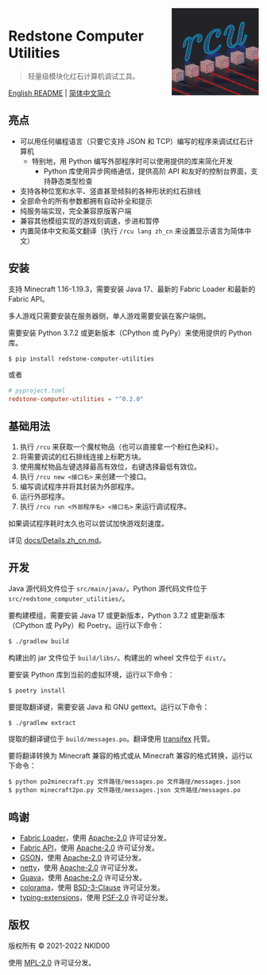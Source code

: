 <img src="./src/main/resources/assets/rcutil/icon.png" alt="icon" align="right" height="175">

# Redstone Computer Utilities

>  轻量级模块化红石计算机调试工具。

[English README](./README.md) | [简体中文简介](./README.zh_cn.md)

## 亮点

- 可以用任何编程语言（只要它支持 JSON 和 TCP）编写的程序来调试红石计算机
  - 特别地，用 Python 编写外部程序时可以使用提供的库来简化开发
    - Python 库使用异步网络通信，提供高阶 API 和友好的控制台界面，支持静态类型检查
- 支持各种位宽和水平、竖直甚至倾斜的各种形状的红石排线
- 全部命令的所有参数都拥有自动补全和提示
- 纯服务端实现，完全兼容原版客户端
- 兼容其他模组实现的游戏刻调速，步进和暂停
- 内置简体中文和英文翻译（执行 `/rcu lang zh_cn` 来设置显示语言为简体中文）

## 安装

支持 Minecraft 1.16-1.19.3，需要安装 Java 17、最新的 Fabric Loader 和最新的 Fabric API。

多人游戏只需要安装在服务器侧，单人游戏需要安装在客户端侧。

需要安装 Python 3.7.2 或更新版本（CPython 或 PyPy）来使用提供的 Python 库。

```sh
$ pip install redstone-computer-utilities
```

或者

```toml
# pyproject.toml
redstone-computer-utilities = "^0.2.0"
```

## 基础用法

1. 执行 `/rcu` 来获取一个魔杖物品（也可以直接拿一个粉红色染料）。
2. 将需要调试的红石排线连接上标靶方块。
3. 使用魔杖物品左键选择最高有效位，右键选择最低有效位。
4. 执行 `/rcu new <接口名>` 来创建一个接口。
5. 编写调试程序并将其封装为外部程序。
6. 运行外部程序。
7. 执行 `/rcu run <外部程序名> <接口名>` 来运行调试程序。

如果调试程序耗时太久也可以尝试加快游戏刻速度。

详见 [docs/Details.zh_cn.md](./docs/Details.zh_cn.md)。

## 开发

Java 源代码文件位于 `src/main/java/`。Python 源代码文件位于 `src/redstone_computer_utilities/`。

要构建模组，需要安装 Java 17 或更新版本，Python 3.7.2 或更新版本（CPython 或 PyPy）和 Poetry。运行以下命令：

```sh
$ ./gradlew build
```

构建出的 jar 文件位于 `build/libs/`。构建出的 wheel 文件位于 `dist/`。

要安装 Python 库到当前的虚拟环境，运行以下命令：

```sh
$ poetry install
```

要提取翻译键，需要安装 Java 和 GNU gettext。运行以下命令：

```sh
$ ./gradlew extract
```

提取的翻译键位于 `build/messages.po`。翻译使用 [transifex](https://www.transifex.com/nkid00/redstone-computer-utilities) 托管。

要将翻译转换为 Minecraft 兼容的格式或从 Minecraft 兼容的格式转换，运行以下命令：

```sh
$ python po2minecraft.py 文件路径/messages.po 文件路径/messages.json
$ python minecraft2po.py 文件路径/messages.json 文件路径/messages.po
```

## 鸣谢

- [Fabric Loader](https://github.com/FabricMC/fabric-loader)，使用 [Apache-2.0](https://github.com/FabricMC/fabric-loader/blob/master/LICENSE) 许可证分发。
- [Fabric API](https://github.com/FabricMC/fabric)，使用 [Apache-2.0](https://github.com/FabricMC/fabric/blob/master/LICENSE) 许可证分发。
- [GSON](https://github.com/google/gson)，使用 [Apache-2.0](https://github.com/google/gson/blob/master/LICENSE) 许可证分发。
- [netty](https://github.com/netty/netty)，使用 [Apache-2.0](https://github.com/netty/netty/blob/4.1/LICENSE.txt) 许可证分发。
- [Guava](https://github.com/google/guava)，使用 [Apache-2.0](https://github.com/google/guava/blob/master/COPYING) 许可证分发。
- [colorama](https://github.com/tartley/colorama)，使用 [BSD-3-Clause](https://github.com/tartley/colorama/blob/master/LICENSE.txt) 许可证分发。
- [typing-extensions](https://github.com/python/typing_extensions)，使用 [PSF-2.0](https://github.com/python/typing_extensions/blob/main/LICENSE) 许可证分发。

## 版权

版权所有 © 2021-2022 NKID00

使用 [MPL-2.0](./LICENSE) 许可证分发。
